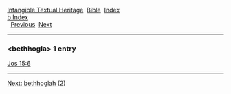 [Intangible Textual Heritage](../../index)  [Bible](../index) 
[Index](index)   
[b Index](_b_)  
  [Previous](c01364)  [Next](c01366) 

------------------------------------------------------------------------

### &lt;bethhogla&gt; 1 entry

[Jos 15:6](../kjv/jos015.htm#006)  

------------------------------------------------------------------------

[Next: bethhoglah (2)](c01366)
